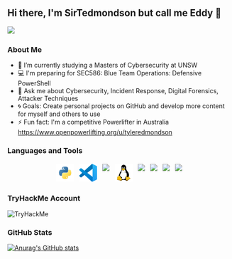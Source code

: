 ## Hi there, I'm SirTedmondson but call me Eddy 👋
![](https://visitor-badge.laobi.icu/badge?page_id=SirTedmondson.SirTedmondson)

### About Me
- 🌱 I’m currently studying a Masters of Cybersecurity at UNSW
- :computer: I'm preparing for SEC586: Blue Team Operations: Defensive PowerShell
- 💬 Ask me about Cybersecurity, Incident Response, Digital Forensics, Attacker Techniques
- :cyclone: Goals: Create personal projects on GitHub and develop more content for myself and others to use
- ⚡ Fun fact: I'm a competitive Powerlifter in Australia https://www.openpowerlifting.org/u/tyleredmondson

### Languages and Tools
<p align="center">
<img src="https://raw.githubusercontent.com/github/explore/80688e429a7d4ef2fca1e82350fe8e3517d3494d/topics/python/python.png" alt="Python" height="40" style="vertical-align:top; margin:4px">
<img src="https://raw.githubusercontent.com/github/explore/80688e429a7d4ef2fca1e82350fe8e3517d3494d/topics/visual-studio-code/visual-studio-code.png" height="40" style="vertical-align:top; margin:4px">
<img src="https://raw.githubusercontent.com/gist/Xainey/d5bde7d01dcbac51ac951810e94313aa/raw/6c858c46726541b48ddaaebab29c41c07a196394/PowerShell.svg" height="40" style="vertical-align:top; margin:4px">
<img src="https://raw.githubusercontent.com/github/explore/80688e429a7d4ef2fca1e82350fe8e3517d3494d/topics/linux/linux.png"height="40" style="vertical-align:top; margin:4px">
<img src="https://upload.wikimedia.org/wikipedia/commons/thumb/4/4b/Bash_Logo_Colored.svg/1200px-Bash_Logo_Colored.svg.png" height="40" style="vertical-align:top; margin:4px">
<img src="https://miro.medium.com/max/400/1*Ini2Q3kb1xACFMILHrattg.jpeg" height="40" style="vertical-align:top; margin:4px">
<img src="https://encrypted-tbn0.gstatic.com/images?q=tbn:ANd9GcQPUEPfjty2bJn4y99sYCZ6_kKnaDklwRFDZhRKZ_Rv8PGWlBHETMFU-Kopx0ijdFAqCcE&usqp=CAU" height="40" style="vertical-align:top; margin:4px">
<img src="https://www.sleuthkit.org/picts/renzik_sm.jpg" height="40" style="vertical-align:top; margin:4px">  

</p>

### TryHackMe Account

<img src="https://tryhackme-badges.s3.amazonaws.com/SirTed.png" alt="TryHackMe">

### GitHub Stats
[![Anurag's GitHub stats](https://github-readme-stats.vercel.app/api?username=SirTedmondson&count_private=true&theme=rose_pine)](https://github.com/anuraghazra/github-readme-stats)

<!--
**SirTedmondson/SirTedmondson** is a ✨ _special_ ✨ repository because its `README.md` (this file) appears on your GitHub profile.

Here are some ideas to get you started:

- 📫 How to reach me:


ADD AN IMAGE FOR TOOLS/LANGUES
<img src="" height="40" style="vertical-align:top; margin:4px">


-->
